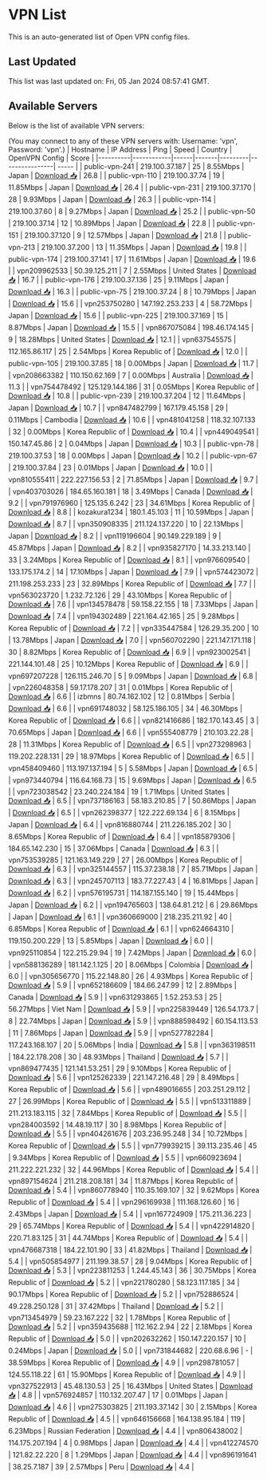 # VPN List

This is an auto-generated list of Open VPN config files.

## Last Updated

This list was last updated on: Fri, 05 Jan 2024 08:57:41 GMT.

## Available Servers

Below is the list of available VPN servers:

(You may connect to any of these VPN servers with: Username: 'vpn', Password: 'vpn'.)
| Hostname | IP Address | Ping | Speed | Country | OpenVPN Config | Score |
|----------|------------|------|-------|---------|----------------| ----- |
| public-vpn-241 | 219.100.37.187 | 25 | 8.55Mbps | Japan | [Download 📥](./configs/server_0_JP.ovpn) | 26.8 |
| public-vpn-110 | 219.100.37.74 | 19 | 11.85Mbps | Japan | [Download 📥](./configs/server_1_JP.ovpn) | 26.4 |
| public-vpn-231 | 219.100.37.170 | 28 | 9.93Mbps | Japan | [Download 📥](./configs/server_2_JP.ovpn) | 26.3 |
| public-vpn-114 | 219.100.37.60 | 8 | 9.27Mbps | Japan | [Download 📥](./configs/server_3_JP.ovpn) | 25.2 |
| public-vpn-50 | 219.100.37.14 | 12 | 10.89Mbps | Japan | [Download 📥](./configs/server_4_JP.ovpn) | 22.8 |
| public-vpn-151 | 219.100.37.120 | 9 | 12.57Mbps | Japan | [Download 📥](./configs/server_5_JP.ovpn) | 21.8 |
| public-vpn-213 | 219.100.37.200 | 13 | 11.35Mbps | Japan | [Download 📥](./configs/server_6_JP.ovpn) | 19.8 |
| public-vpn-174 | 219.100.37.141 | 17 | 11.61Mbps | Japan | [Download 📥](./configs/server_7_JP.ovpn) | 19.6 |
| vpn209962533 | 50.39.125.211 | 7 | 2.55Mbps | United States | [Download 📥](./configs/server_8_US.ovpn) | 16.7 |
| public-vpn-176 | 219.100.37.136 | 25 | 9.11Mbps | Japan | [Download 📥](./configs/server_9_JP.ovpn) | 16.3 |
| public-vpn-75 | 219.100.37.24 | 8 | 10.79Mbps | Japan | [Download 📥](./configs/server_10_JP.ovpn) | 15.6 |
| vpn253750280 | 147.192.253.233 | 4 | 58.72Mbps | Japan | [Download 📥](./configs/server_11_JP.ovpn) | 15.6 |
| public-vpn-225 | 219.100.37.169 | 15 | 8.87Mbps | Japan | [Download 📥](./configs/server_12_JP.ovpn) | 15.5 |
| vpn867075084 | 198.46.174.145 | 9 | 18.28Mbps | United States | [Download 📥](./configs/server_13_US.ovpn) | 12.1 |
| vpn637545575 | 112.165.86.117 | 25 | 2.54Mbps | Korea Republic of | [Download 📥](./configs/server_14_KR.ovpn) | 12.0 |
| public-vpn-105 | 219.100.37.85 | 18 | 0.00Mbps | Japan | [Download 📥](./configs/server_15_JP.ovpn) | 11.7 |
| vpn208663382 | 110.150.62.169 | 7 | 0.00Mbps | Australia | [Download 📥](./configs/server_16_AU.ovpn) | 11.3 |
| vpn754478492 | 125.129.144.186 | 31 | 0.05Mbps | Korea Republic of | [Download 📥](./configs/server_17_KR.ovpn) | 10.8 |
| public-vpn-239 | 219.100.37.204 | 12 | 11.64Mbps | Japan | [Download 📥](./configs/server_18_JP.ovpn) | 10.7 |
| vpn847482799 | 167.179.45.158 | 29 | 0.11Mbps | Cambodia | [Download 📥](./configs/server_19_KH.ovpn) | 10.6 |
| vpn481041258 | 118.32.107.133 | 32 | 0.00Mbps | Korea Republic of | [Download 📥](./configs/server_20_KR.ovpn) | 10.4 |
| vpn449049541 | 150.147.45.86 | 2 | 0.04Mbps | Japan | [Download 📥](./configs/server_21_JP.ovpn) | 10.3 |
| public-vpn-78 | 219.100.37.53 | 18 | 0.00Mbps | Japan | [Download 📥](./configs/server_22_JP.ovpn) | 10.2 |
| public-vpn-67 | 219.100.37.84 | 23 | 0.01Mbps | Japan | [Download 📥](./configs/server_23_JP.ovpn) | 10.0 |
| vpn810555411 | 222.227.156.53 | 2 | 71.85Mbps | Japan | [Download 📥](./configs/server_24_JP.ovpn) | 9.7 |
| vpn403703026 | 184.65.160.181 | 18 | 3.49Mbps | Canada | [Download 📥](./configs/server_25_CA.ovpn) | 9.2 |
| vpn791976960 | 125.135.6.242 | 23 | 34.61Mbps | Korea Republic of | [Download 📥](./configs/server_26_KR.ovpn) | 8.8 |
| kozakura1234 | 180.1.45.103 | 11 | 10.59Mbps | Japan | [Download 📥](./configs/server_27_JP.ovpn) | 8.7 |
| vpn350908335 | 211.124.137.220 | 10 | 22.13Mbps | Japan | [Download 📥](./configs/server_28_JP.ovpn) | 8.2 |
| vpn119196604 | 90.149.229.189 | 9 | 45.87Mbps | Japan | [Download 📥](./configs/server_29_JP.ovpn) | 8.2 |
| vpn935827170 | 14.33.213.140 | 33 | 3.24Mbps | Korea Republic of | [Download 📥](./configs/server_30_KR.ovpn) | 8.1 |
| vpn976609540 | 133.175.174.2 | 14 | 17.10Mbps | Japan | [Download 📥](./configs/server_31_JP.ovpn) | 7.9 |
| vpn574423072 | 211.198.253.233 | 23 | 32.89Mbps | Korea Republic of | [Download 📥](./configs/server_32_KR.ovpn) | 7.7 |
| vpn563023720 | 1.232.72.126 | 29 | 43.10Mbps | Korea Republic of | [Download 📥](./configs/server_33_KR.ovpn) | 7.6 |
| vpn134578478 | 59.158.22.155 | 18 | 7.33Mbps | Japan | [Download 📥](./configs/server_34_JP.ovpn) | 7.4 |
| vpn194302489 | 221.164.42.165 | 25 | 9.28Mbps | Korea Republic of | [Download 📥](./configs/server_35_KR.ovpn) | 7.2 |
| vpn335447584 | 126.29.35.200 | 10 | 13.78Mbps | Japan | [Download 📥](./configs/server_36_JP.ovpn) | 7.0 |
| vpn560702290 | 221.147.171.118 | 30 | 8.82Mbps | Korea Republic of | [Download 📥](./configs/server_37_KR.ovpn) | 6.9 |
| vpn923002541 | 221.144.101.48 | 25 | 10.12Mbps | Korea Republic of | [Download 📥](./configs/server_38_KR.ovpn) | 6.9 |
| vpn697207228 | 126.115.246.70 | 5 | 9.09Mbps | Japan | [Download 📥](./configs/server_39_JP.ovpn) | 6.8 |
| vpn226048358 | 59.17.178.207 | 31 | 0.01Mbps | Korea Republic of | [Download 📥](./configs/server_40_KR.ovpn) | 6.6 |
| izbmns | 80.74.162.102 | 12 | 0.81Mbps | Serbia | [Download 📥](./configs/server_41_RS.ovpn) | 6.6 |
| vpn691748032 | 58.125.186.105 | 34 | 46.30Mbps | Korea Republic of | [Download 📥](./configs/server_42_KR.ovpn) | 6.6 |
| vpn821416686 | 182.170.143.45 | 3 | 70.65Mbps | Japan | [Download 📥](./configs/server_43_JP.ovpn) | 6.6 |
| vpn555408779 | 210.103.22.28 | 28 | 11.31Mbps | Korea Republic of | [Download 📥](./configs/server_44_KR.ovpn) | 6.5 |
| vpn273298963 | 119.202.228.131 | 29 | 18.97Mbps | Korea Republic of | [Download 📥](./configs/server_45_KR.ovpn) | 6.5 |
| vpn458409460 | 113.197.137.194 | 5 | 5.58Mbps | Japan | [Download 📥](./configs/server_46_JP.ovpn) | 6.5 |
| vpn973440794 | 116.64.168.73 | 15 | 9.69Mbps | Japan | [Download 📥](./configs/server_47_JP.ovpn) | 6.5 |
| vpn723038542 | 23.240.224.184 | 19 | 1.71Mbps | United States | [Download 📥](./configs/server_48_US.ovpn) | 6.5 |
| vpn737186163 | 58.183.210.85 | 7 | 50.86Mbps | Japan | [Download 📥](./configs/server_49_JP.ovpn) | 6.5 |
| vpn262398377 | 122.222.69.134 | 6 | 8.15Mbps | Japan | [Download 📥](./configs/server_50_JP.ovpn) | 6.4 |
| vpn816880744 | 211.226.185.202 | 30 | 8.65Mbps | Korea Republic of | [Download 📥](./configs/server_51_KR.ovpn) | 6.4 |
| vpn185879306 | 184.65.142.230 | 15 | 37.06Mbps | Canada | [Download 📥](./configs/server_52_CA.ovpn) | 6.3 |
| vpn753539285 | 121.163.149.229 | 27 | 26.00Mbps | Korea Republic of | [Download 📥](./configs/server_53_KR.ovpn) | 6.3 |
| vpn325144557 | 115.37.238.18 | 7 | 85.71Mbps | Japan | [Download 📥](./configs/server_54_JP.ovpn) | 6.3 |
| vpn245707113 | 183.77.227.43 | 4 | 16.81Mbps | Japan | [Download 📥](./configs/server_55_JP.ovpn) | 6.2 |
| vpn576195731 | 114.187.155.140 | 19 | 15.44Mbps | Japan | [Download 📥](./configs/server_56_JP.ovpn) | 6.2 |
| vpn194765603 | 138.64.81.212 | 6 | 29.86Mbps | Japan | [Download 📥](./configs/server_57_JP.ovpn) | 6.1 |
| vpn360669000 | 218.235.211.92 | 40 | 6.85Mbps | Korea Republic of | [Download 📥](./configs/server_58_KR.ovpn) | 6.1 |
| vpn624664310 | 119.150.200.229 | 13 | 5.85Mbps | Japan | [Download 📥](./configs/server_59_JP.ovpn) | 6.0 |
| vpn925110854 | 122.215.29.94 | 19 | 7.42Mbps | Japan | [Download 📥](./configs/server_60_JP.ovpn) | 6.0 |
| vpn588136289 | 181.142.1.125 | 20 | 8.06Mbps | Colombia | [Download 📥](./configs/server_61_CO.ovpn) | 6.0 |
| vpn305656770 | 115.22.148.80 | 26 | 4.93Mbps | Korea Republic of | [Download 📥](./configs/server_62_KR.ovpn) | 5.9 |
| vpn652186609 | 184.66.247.99 | 12 | 2.89Mbps | Canada | [Download 📥](./configs/server_63_CA.ovpn) | 5.9 |
| vpn631293865 | 1.52.253.53 | 25 | 56.27Mbps | Viet Nam | [Download 📥](./configs/server_64_VN.ovpn) | 5.9 |
| vpn225839449 | 126.54.173.7 | 8 | 22.74Mbps | Japan | [Download 📥](./configs/server_65_JP.ovpn) | 5.9 |
| vpn888598492 | 60.154.113.53 | 11 | 7.86Mbps | Japan | [Download 📥](./configs/server_66_JP.ovpn) | 5.9 |
| vpn527782284 | 117.243.168.107 | 20 | 5.06Mbps | India | [Download 📥](./configs/server_67_IN.ovpn) | 5.8 |
| vpn363198511 | 184.22.178.208 | 30 | 48.93Mbps | Thailand | [Download 📥](./configs/server_68_TH.ovpn) | 5.7 |
| vpn869477435 | 121.141.53.251 | 29 | 9.10Mbps | Korea Republic of | [Download 📥](./configs/server_69_KR.ovpn) | 5.6 |
| vpn125262339 | 221.147.216.48 | 29 | 8.49Mbps | Korea Republic of | [Download 📥](./configs/server_70_KR.ovpn) | 5.6 |
| vpn489016655 | 203.251.29.112 | 27 | 26.99Mbps | Korea Republic of | [Download 📥](./configs/server_71_KR.ovpn) | 5.5 |
| vpn513311889 | 211.213.183.115 | 32 | 7.84Mbps | Korea Republic of | [Download 📥](./configs/server_72_KR.ovpn) | 5.5 |
| vpn284003592 | 14.48.19.117 | 30 | 8.98Mbps | Korea Republic of | [Download 📥](./configs/server_73_KR.ovpn) | 5.5 |
| vpn404261676 | 203.236.95.248 | 34 | 10.72Mbps | Korea Republic of | [Download 📥](./configs/server_74_KR.ovpn) | 5.5 |
| vpn779939215 | 39.113.235.46 | 45 | 9.34Mbps | Korea Republic of | [Download 📥](./configs/server_75_KR.ovpn) | 5.5 |
| vpn660923694 | 211.222.221.232 | 32 | 44.96Mbps | Korea Republic of | [Download 📥](./configs/server_76_KR.ovpn) | 5.4 |
| vpn897154624 | 211.218.208.181 | 34 | 11.87Mbps | Korea Republic of | [Download 📥](./configs/server_77_KR.ovpn) | 5.4 |
| vpn860778940 | 110.35.169.107 | 32 | 9.62Mbps | Korea Republic of | [Download 📥](./configs/server_78_KR.ovpn) | 5.4 |
| vpn296169938 | 111.168.126.60 | 16 | 2.43Mbps | Japan | [Download 📥](./configs/server_79_JP.ovpn) | 5.4 |
| vpn167724909 | 175.211.36.223 | 29 | 65.74Mbps | Korea Republic of | [Download 📥](./configs/server_80_KR.ovpn) | 5.4 |
| vpn422914820 | 220.71.83.125 | 31 | 44.74Mbps | Korea Republic of | [Download 📥](./configs/server_81_KR.ovpn) | 5.4 |
| vpn476687318 | 184.22.101.90 | 33 | 41.82Mbps | Thailand | [Download 📥](./configs/server_82_TH.ovpn) | 5.4 |
| vpn505854977 | 211.199.38.57 | 28 | 9.04Mbps | Korea Republic of | [Download 📥](./configs/server_83_KR.ovpn) | 5.3 |
| vpn223811253 | 1.244.45.143 | 36 | 30.75Mbps | Korea Republic of | [Download 📥](./configs/server_84_KR.ovpn) | 5.2 |
| vpn221780280 | 58.123.117.185 | 34 | 90.17Mbps | Korea Republic of | [Download 📥](./configs/server_85_KR.ovpn) | 5.2 |
| vpn752886524 | 49.228.250.128 | 31 | 37.42Mbps | Thailand | [Download 📥](./configs/server_86_TH.ovpn) | 5.2 |
| vpn713454979 | 59.23.167.222 | 32 | 1.78Mbps | Korea Republic of | [Download 📥](./configs/server_87_KR.ovpn) | 5.2 |
| vpn359435688 | 112.162.2.94 | 22 | 2.18Mbps | Korea Republic of | [Download 📥](./configs/server_88_KR.ovpn) | 5.0 |
| vpn202632262 | 150.147.220.157 | 10 | 0.24Mbps | Japan | [Download 📥](./configs/server_89_JP.ovpn) | 5.0 |
| vpn731844682 | 220.68.6.96 | - | 38.59Mbps | Korea Republic of | [Download 📥](./configs/server_90_KR.ovpn) | 4.9 |
| vpn298781057 | 124.55.118.22 | 61 | 15.90Mbps | Korea Republic of | [Download 📥](./configs/server_91_KR.ovpn) | 4.9 |
| vpn327522913 | 45.48.130.53 | 25 | 16.43Mbps | United States | [Download 📥](./configs/server_92_US.ovpn) | 4.8 |
| vpn576924857 | 110.132.207.47 | 17 | 0.01Mbps | Japan | [Download 📥](./configs/server_93_JP.ovpn) | 4.6 |
| vpn275303825 | 211.193.37.142 | 30 | 2.15Mbps | Korea Republic of | [Download 📥](./configs/server_94_KR.ovpn) | 4.5 |
| vpn646156668 | 164.138.95.184 | 119 | 6.23Mbps | Russian Federation | [Download 📥](./configs/server_95_RU.ovpn) | 4.4 |
| vpn806438002 | 114.175.207.194 | 4 | 0.98Mbps | Japan | [Download 📥](./configs/server_96_JP.ovpn) | 4.4 |
| vpn412274570 | 121.82.22.220 | 8 | 1.29Mbps | Japan | [Download 📥](./configs/server_97_JP.ovpn) | 4.4 |
| vpn896191641 | 38.25.7.187 | 39 | 2.57Mbps | Peru | [Download 📥](./configs/server_98_PE.ovpn) | 4.4 |
